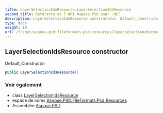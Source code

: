 ```yaml
---
title: LayerSelectionIdsResource.LayerSelectionIdsResource
second_title: Référence de l'API Aspose.PSD pour .NET
description: LayerSelectionIdsResource constructeur. Default_Constructor
type: docs
weight: 10
url: /fr/net/aspose.psd.fileformats.psd.resources/layerselectionidsresource/layerselectionidsresource/
---
```

## LayerSelectionIdsResource constructor

Default_Constructor

```csharp
public LayerSelectionIdsResource()
```

### Voir également

* class [LayerSelectionIdsResource](../)
* espace de noms [Aspose.PSD.FileFormats.Psd.Resources](../../layerselectionidsresource/)
* Assemblée [Aspose.PSD](../../../)


